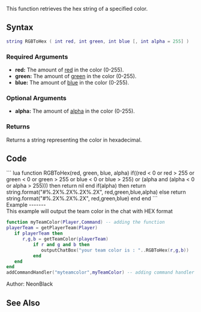 <lowercasetitle></lowercasetitle>

This function retrieves the hex string of a specified color.

Syntax
------

``` lua
string RGBToHex ( int red, int green, int blue [, int alpha = 255] )
```

### Required Arguments

-   **red:** The amount of [red](http://en.wikipedia.org/wiki/RGBA_color_space) in the color (0-255).
-   **green:** The amount of [green](http://en.wikipedia.org/wiki/RGBA_color_space) in the color (0-255).
-   **blue:** The amount of [blue](http://en.wikipedia.org/wiki/RGBA_color_space) in the color (0-255).

### Optional Arguments

-   **alpha:** The amount of [alpha](http://en.wikipedia.org/wiki/RGBA_color_space) in the color (0-255).

### Returns

Returns a string representing the color in hexadecimal.

Code
----

<section name="Function source" class="both" show="true">
``` lua
function RGBToHex(red, green, blue, alpha)
    if((red < 0 or red > 255 or green < 0 or green > 255 or blue < 0 or blue > 255) or (alpha and (alpha < 0 or alpha > 255))) then
        return nil
    end
    if(alpha) then
        return string.format("#%.2X%.2X%.2X%.2X", red,green,blue,alpha)
    else
        return string.format("#%.2X%.2X%.2X", red,green,blue)
    end
end
```

</section>
Example
-------

<section name="Server" class="server" show="true">
This example will output the team color in the chat with HEX format

``` lua
function myTeamColor(Player,Command) -- adding the function
playerTeam = getPlayerTeam(Player)
   if playerTeam then
      r,g,b = getTeamColor(playerTeam)
          if r and g and b then
             outputChatBox("your team color is : "..RGBToHex(r,g,b))
          end
   end
end
addCommandHandler("myteamcolor",myTeamColor) -- adding command handler
```

</section>
Author: NeonBlack

See Also
--------
